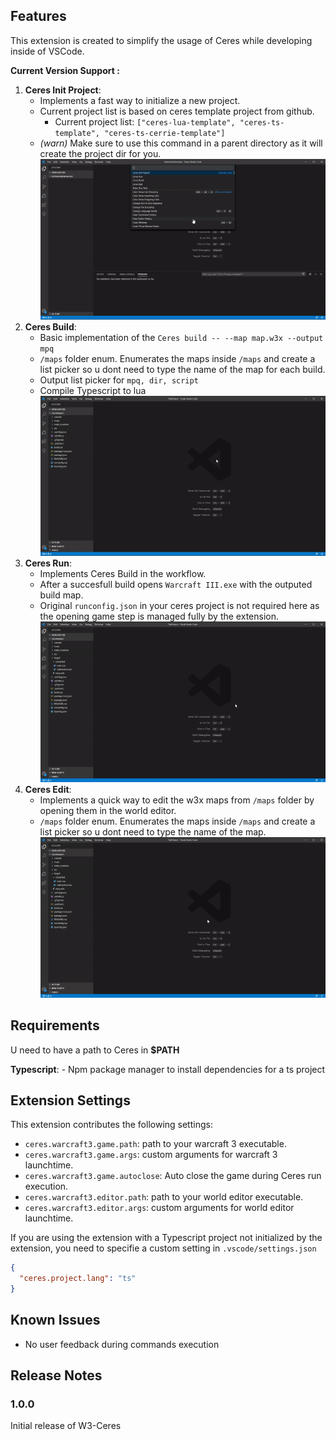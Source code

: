 ## Features

This extension is created to simplify the usage of Ceres while developing inside of VSCode.

**Current Version Support :**
1. **Ceres Init Project**:
    - Implements a fast way to initialize a new project.
    - Current project list is based on ceres template project from github.
        - Current project list: ```["ceres-lua-template", "ceres-ts-template", "ceres-ts-cerrie-template"]```
    - *(warn)* Make sure to use this command in a parent directory as it will create the project dir for you.
![Ceres Init Project](./assets/ceresinit.gif)
2. **Ceres Build**:
    - Basic implementation of the ```Ceres build -- --map map.w3x --output mpq```
    - ```/maps``` folder enum. Enumerates the maps inside ```/maps``` and create a list picker so u dont need to type the name of the map for each build.
    - Output list picker for ```mpq, dir, script```
    - Compile Typescript to lua
    ![Ceres Build](./assets/ceresbuild.gif)
3. **Ceres Run**:
    - Implements Ceres Build in the workflow.
    - After a succesfull build opens ```Warcraft III.exe``` with the outputed build map.
    - Original ```runconfig.json``` in your ceres project is not required here as the opening game step is managed fully by the extension.
    ![Ceres Build](./assets/ceresrun.gif)
4. **Ceres Edit**:
    - Implements a quick way to edit the w3x maps from ```/maps``` folder by opening them in the world editor.
    - ```/maps``` folder enum. Enumerates the maps inside ```/maps``` and create a list picker so u dont need to type the name of the map.
    ![Ceres Build](./assets/ceresedit.gif)

## Requirements

U need to have a path to Ceres in **$PATH**

**Typescript**:
    - Npm package manager to install dependencies for a ts project

## Extension Settings

This extension contributes the following settings:

* `ceres.warcraft3.game.path`: path to your warcraft 3 executable.
* `ceres.warcraft3.game.args`: custom arguments for warcraft 3 launchtime.
* `ceres.warcraft3.game.autoclose`: Auto close the game during Ceres run execution.
* `ceres.warcraft3.editor.path`: path to your world editor executable.
* `ceres.warcraft3.editor.args`: custom arguments for world editor launchtime.

If you are using the extension with a Typescript project not initialized by the extension, you need to specifie a custom setting in ```.vscode/settings.json```
```json
{
  "ceres.project.lang": "ts"
}
```

## Known Issues

* No user feedback during commands execution

## Release Notes

### 1.0.0

Initial release of W3-Ceres